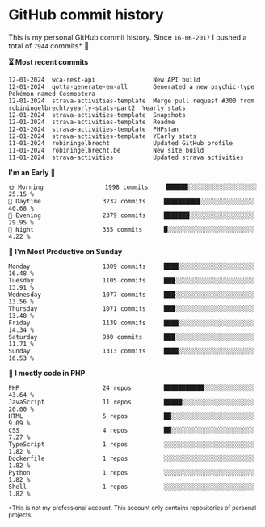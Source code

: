 # GitHub commit history
This is my personal GitHub commit history. Since <!--START_SECTION:first-commit-date-->`16-06-2017`<!--END_SECTION:first-commit-date--> I pushed a total of <!--START_SECTION:total-commit-count-->`7944`<!--END_SECTION:total-commit-count--> commits* 🎉.

<!--START_SECTION:most-recent-commits-->
**⏳ Most recent commits**
                                        
```text
12-01-2024  wca-rest-api                New API build
12-01-2024  gotta-generate-em-all       Generated a new psychic-type Pokémon named Cosmoptera
12-01-2024  strava-activities-template  Merge pull request #300 from robiningelbrecht/yearly-stats-part2  Yearly stats
12-01-2024  strava-activities-template  Snapshots
12-01-2024  strava-activities-template  Readme
12-01-2024  strava-activities-template  PHPstan
12-01-2024  strava-activities-template  YEarly stats
11-01-2024  robiningelbrecht            Updated GitHub profile
11-01-2024  robiningelbrecht.be         New site build
11-01-2024  strava-activities           Updated strava activities
```
<!--END_SECTION:most-recent-commits-->  

<!--START_SECTION:commits-per-day-time-->
**I&#039;m an Early 🐤**

```text
🌞 Morning                 1998 commits     ██████░░░░░░░░░░░░░░░░░░░   25.15 %
🌆 Daytime                 3232 commits     ██████████░░░░░░░░░░░░░░░   40.68 %
🌃 Evening                 2379 commits     ███████░░░░░░░░░░░░░░░░░░   29.95 %
🌙 Night                   335 commits      █░░░░░░░░░░░░░░░░░░░░░░░░   4.22 %
```
<!--END_SECTION:commits-per-day-time-->  

<!--START_SECTION:commits-per-weekday-->
**📅 I&#039;m Most Productive on Sunday**

```text
Monday                    1309 commits     ████░░░░░░░░░░░░░░░░░░░░░   16.48 %
Tuesday                   1105 commits     ███░░░░░░░░░░░░░░░░░░░░░░   13.91 %
Wednesday                 1077 commits     ███░░░░░░░░░░░░░░░░░░░░░░   13.56 %
Thursday                  1071 commits     ███░░░░░░░░░░░░░░░░░░░░░░   13.48 %
Friday                    1139 commits     ████░░░░░░░░░░░░░░░░░░░░░   14.34 %
Saturday                  930 commits      ███░░░░░░░░░░░░░░░░░░░░░░   11.71 %
Sunday                    1313 commits     ████░░░░░░░░░░░░░░░░░░░░░   16.53 %
```
<!--END_SECTION:commits-per-weekday-->  

<!--START_SECTION:repos-per-language-->
**💬 I mostly code in PHP**

```text
PHP                       24 repos         ███████████░░░░░░░░░░░░░░   43.64 %
JavaScript                11 repos         █████░░░░░░░░░░░░░░░░░░░░   20.00 %
HTML                      5 repos          ██░░░░░░░░░░░░░░░░░░░░░░░   9.09 %
CSS                       4 repos          ██░░░░░░░░░░░░░░░░░░░░░░░   7.27 %
TypeScript                1 repos          ░░░░░░░░░░░░░░░░░░░░░░░░░   1.82 %
Dockerfile                1 repos          ░░░░░░░░░░░░░░░░░░░░░░░░░   1.82 %
Python                    1 repos          ░░░░░░░░░░░░░░░░░░░░░░░░░   1.82 %
Shell                     1 repos          ░░░░░░░░░░░░░░░░░░░░░░░░░   1.82 %
```
<!--END_SECTION:repos-per-language-->  

<sub>*This is not my professional account. This account only contains repositories of personal projects</sub>
